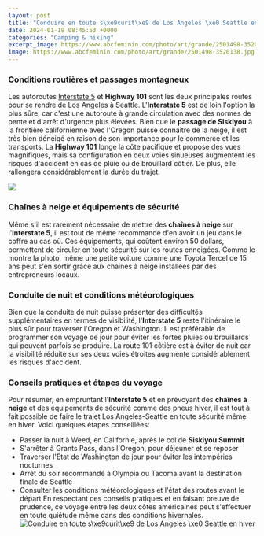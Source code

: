 ```yaml
---
layout: post
title: "Conduire en toute s\xe9curit\xe9 de Los Angeles \xe0 Seattle en hiver"
date: 2024-01-19 08:45:53 +0000
categories: "Camping & hiking"
excerpt_image: https://www.abcfeminin.com/photo/art/grande/2501498-3520138.jpg?v=1542377343
image: https://www.abcfeminin.com/photo/art/grande/2501498-3520138.jpg?v=1542377343
---
```


### Conditions routières et passages montagneux
Les autoroutes [Interstate 5](https://jnewshub.github.io/2023-10-17-exploring-the-beauty-and-realities-of-yangon-myanmar/) et **Highway 101** sont les deux principales routes pour se rendre de Los Angeles à Seattle. L'**Interstate 5** est de loin l'option la plus sûre, car c'est une autoroute à grande circulation avec des normes de pente et d'arrêt d'urgence plus élevées. Bien que le **passage de Siskiyou** à la frontière californienne avec l'Oregon puisse connaître de la neige, il est très bien déneigé en raison de son importance pour le commerce et les transports. 
La **Highway 101** longe la côte pacifique et propose des vues magnifiques, mais sa configuration en deux voies sinueuses augmentent les risques d'accident en cas de pluie ou de brouillard côtier. De plus, elle rallongera considérablement la durée du trajet.

![](https://blog.blinkergroup.com/fr-fr/wp-content/uploads/sites/3/2017/01/seguridad-en-invierno2.jpg)
### Chaînes à neige et équipements de sécurité
Même s'il est rarement nécessaire de mettre des **chaînes à neige** sur l'**Interstate 5**, il est tout de même recommandé d'en avoir un jeu dans le coffre au cas où. Ces équipements, qui coûtent environ 50 dollars, permettent de circuler en toute sécurité sur les routes enneigées. Comme le montre la photo, même une petite voiture comme une Toyota Tercel de 15 ans peut s'en sortir grâce aux chaînes à neige installées par des entrepreneurs locaux. 
### Conduite de nuit et conditions météorologiques
Bien que la conduite de nuit puisse présenter des difficultés supplémentaires en termes de visibilité, l'**Interstate 5** reste l'itinéraire le plus sûr pour traverser l'Oregon et Washington. Il est préférable de programmer son voyage de jour pour éviter les fortes pluies ou brouillards qui peuvent parfois se produire. La route 101 côtière est à éviter de nuit car la visibilité réduite sur ses deux voies étroites augmente considérablement les risques d'accident.
### Conseils pratiques et étapes du voyage
Pour résumer, en empruntant l'**Interstate 5** et en prévoyant des **chaînes à neige** et des équipements de sécurité comme des pneus hiver, il est tout à fait possible de faire le trajet Los Angeles-Seattle en toute sécurité même en hiver. Voici quelques étapes conseillées:
- Passer la nuit à Weed, en Californie, après le col de **Siskiyou Summit**
- S'arrêter à Grants Pass, dans l'Oregon, pour déjeuner et se reposer 
- Traverser l'État de Washington de jour pour éviter les intempéries nocturnes
- Arrêt du soir recommandé à Olympia ou Tacoma avant la destination finale de Seattle
- Consulter les conditions météorologiques et l'état des routes avant le départ
En respectant ces conseils pratiques et en faisant preuve de prudence, ce voyage entre les deux côtes américaines peut s'effectuer en toute quiétude même dans des conditions hivernales.
![Conduire en toute s\xe9curit\xe9 de Los Angeles \xe0 Seattle en hiver](https://www.abcfeminin.com/photo/art/grande/2501498-3520138.jpg?v=1542377343)